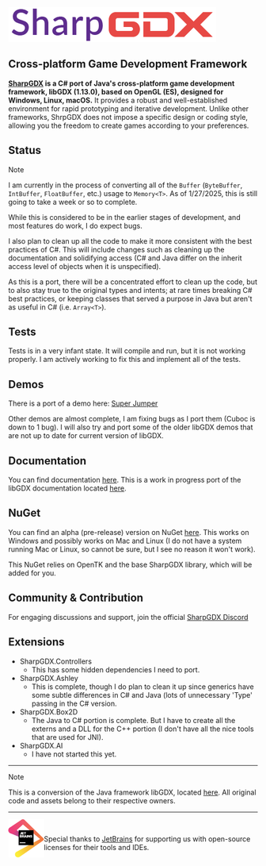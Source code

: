 ![SharpGDX Logo](.github/sharpgdx-h.png)

## Cross-platform Game Development Framework
**[SharpGDX](https://sharpgdx.com) is a C# port of Java's cross-platform game development framework, libGDX (1.13.0), based on OpenGL (ES), designed for Windows, Linux, macOS.** It provides a robust and well-established environment for rapid prototyping and iterative development. Unlike other frameworks, ShrpGDX does not impose a specific design or coding style, allowing you the freedom to create games according to your preferences.

## Status
>[!NOTE]
>I am currently in the process of converting all of the `Buffer` (`ByteBuffer`, `IntBuffer`, `FloatBuffer`, etc.) usage to `Memory<T>`. As of 1/27/2025, this is still going to take a week or so to complete.

While this is considered to be in the earlier stages of development, and most features do work, I do expect bugs.

I also plan to clean up all the code to make it more consistent with the best practices of C#. This will include changes such as cleaning up the documentation and solidifying access (C# and Java differ on the inherit access level of objects when it is unspecified).

As this is a port, there will be a concentrated effort to clean up the code, but to also stay true to the original types and intents; at rare times breaking C# best practices, or keeping classes that served a purpose in Java but aren't as useful in C# (i.e. `Array<T>`).

## Tests
Tests is in a very infant state. It will compile and run, but it is not working properly. I am actively working to fix this and implement all of the tests.

## Demos
There is a port of a demo here: [Super Jumper](https://github.com/SharpGDX/SharpGDX-Demo-Super-Jumper)


Other demos are almost complete, I am fixing bugs as I port them (Cuboc is down to 1 bug). I will also try and port some of the older libGDX demos that are not up to date for current version of libGDX.

## Documentation
You can find documentation [here](https://sharpgdx.com). This is a work in progress port of the libGDX documentation located [here](https://libgdx.com/dev/).

## NuGet
You can find an alpha (pre-release) version on NuGet [here](https://www.nuget.org/packages/SharpGDX.Desktop/). This works on Windows and possibly works on Mac and Linux (I do not have a system running Mac or Linux, so cannot be sure, but I see no reason it won't work).

This NuGet relies on OpenTK and the base SharpGDX library, which will be added for you.

## Community & Contribution
For engaging discussions and support, join the official [SharpGDX Discord](https://discord.gg/HSeEdfjvRz)

## Extensions
- SharpGDX.Controllers
    - This has some hidden dependencies I need to port.
- SharpGDX.Ashley
    - This is complete, though I do plan to clean it up since generics have some subtle differences in C# and Java (lots of unnecessary 'Type' passing in the C# version.
- SharpGDX.Box2D
    - The Java to C# portion is complete. But I have to create all the externs and a DLL for the C++ portion (I don't have all the nice tools that are used for JNI).
- SharpGDX.AI
    - I have not started this yet.

--- 

> [!NOTE]
> This is a conversion of the Java framework libGDX, located [here](https://www.libgdx.com). All original code and assets belong to their respective owners.

---

<div>
    <a href="https://www.jetbrains.com/?from=SharpGDX" align="right">
    <img src=".github/jetbrains.svg" alt="JetBrains" class="logo-footer" width="72" align="left">
    <a><br/>

Special thanks to [JetBrains](https://www.jetbrains.com/?from=SharpGDX) for supporting us with open-source licenses for their tools and IDEs. </a>
</div>
